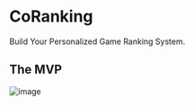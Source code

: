 # CoRanking

Build Your Personalized Game Ranking System.

## The MVP
![image](https://github.com/CourageGuan/CoRanking/assets/9493961/68b3e4ab-e885-4d65-bc2e-959cf7888cf0)
